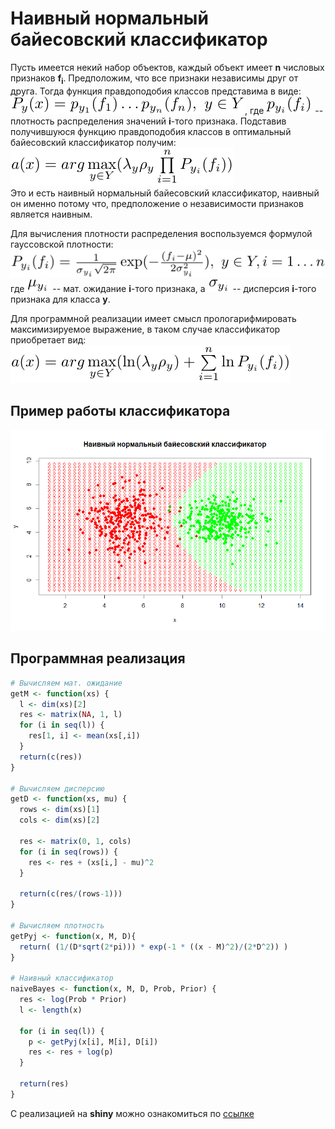# Наивный нормальный байесовский классификатор

Пусть имеется некий набор объектов, каждый объект имеет **n**
числовых признаков **f<sub>i</sub>**. Предположим, что все признаки независимы
друг от друга. Тогда функция правдоподобия классов представима в виде:
![](funcP.png), где ![](smallP.png) -- плотность распределения
значений **i**-того признака. Подставив получившуюся функцию правдоподобия
классов в оптимальный байесовский классификатор получим:\
![](naiveClass.png)\
Это и есть наивный нормальный байесовский классификатор, наивный он именно
потому что, предположение о независимости признаков является наивным.

Для вычисления плотности распределения воспользуемся формулой гауссовской плотности:\
![](normDist.png)\
где ![](mu.png) -- мат. ожидание **i**-того признака, а ![](sigma.png) -- дисперсия **i**-того признака для класса **y**.

Для программной реализации имеет смысл прологарифмировать
максимизируемое выражение, в таком случае классификатор приобретает вид:\
![](naiveClassln.png)

## Пример работы классификатора
![](naiveBayesMap.png)

## Программная реализация
```r
# Вычисляем мат. ожидание
getM <- function(xs) {
  l <- dim(xs)[2]
  res <- matrix(NA, 1, l)
  for (i in seq(l)) {
    res[1, i] <- mean(xs[,i])
  }
  return(c(res))
}

# Вычисляем дисперсию
getD <- function(xs, mu) {
  rows <- dim(xs)[1]
  cols <- dim(xs)[2]
  
  res <- matrix(0, 1, cols)
  for (i in seq(rows)) {
    res <- res + (xs[i,] - mu)^2
  }
  
  return(c(res/(rows-1)))
}

# Вычисляем плотность
getPyj <- function(x, M, D){
  return( (1/(D*sqrt(2*pi))) * exp(-1 * ((x - M)^2)/(2*D^2)) )
}

# Наивный классификатор
naiveBayes <- function(x, M, D, Prob, Prior) {
  res <- log(Prob * Prior)
  l <- length(x)
  
  for (i in seq(l)) {
    p <- getPyj(x[i], M[i], D[i])
    res <- res + log(p)
  }
  
  return(res)
}
```

С реализацией на **shiny** можно ознакомиться по
    [ссылке](https://skycolor.shinyapps.io/ML0NaiveBayes/)